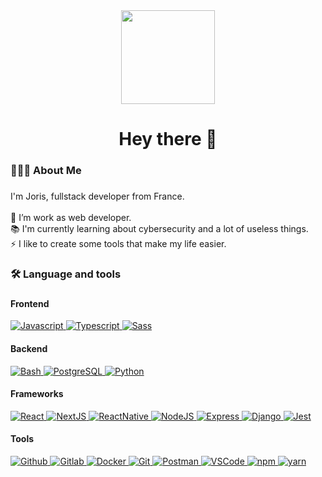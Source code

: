 <div align="center">
  <img height="150" src="https://camo.githubusercontent.com/62da68eb62b1e5f175f7d1f0191dd89a653d7908feb22d37d4a0ab07365d6791/68747470733a2f2f6d656469612e67697068792e636f6d2f6d656469612f4d3967624264396e6244724f5475314d71782f67697068792e676966"  />
</div>

###

<h1 align="center">Hey there 👋</h1>

###

<h3 align="left">👨🏻‍💻  About Me</h3>

###

<p align="left">I'm Joris, fullstack developer from France.
<br>
<br>
🔭 I’m work as web developer.<br>
📚 I'm currently learning about cybersecurity and a lot of useless things.<br>
⚡️ I like to create some tools that make my life easier.

###

<h3 align="left">🛠 Language and tools</h3>

###

<div align="left">

<h4>Frontend</h4>
<a href="https://developer.mozilla.org/en-US/docs/Web/JavaScript" target="_blank" rel="noreferrer"> 
<img src="https://img.shields.io/badge/Javascript-yellow" alt="Javascript"/> </a>
 <a href="https://www.typescriptlang.org/" target="_blank" rel="noreferrer"> 
<img src="https://img.shields.io/badge/Typescript-blue" alt="Typescript"/> </a>
 <a href="https://sass-lang.com" target="_blank" rel="noreferrer"> 
<img src="https://img.shields.io/badge/Sass-pink" alt="Sass"/> </a>

<h4>Backend</h4>
<a href="https://www.gnu.org/software/bash/" target="_blank" rel="noreferrer"> 
<img src="https://img.shields.io/badge/Bash-black" alt="Bash"/> </a> 
<a href="https://www.postgresql.org" target="_blank" rel="noreferrer"> 
<img src="https://img.shields.io/badge/PostgreSQL-darkblue" alt="PostgreSQL"/> </a>
 <a href="https://www.python.org" target="_blank" rel="noreferrer"> 
<img src="https://img.shields.io/badge/Python-blue" alt="Python"/> </a>

<h4>Frameworks</h4>
<a href="https://reactjs.org/" target="_blank" rel="noreferrer"> 
<img src="https://img.shields.io/badge/React-blue" alt="React"/> </a> 
<a href="https://nextjs.org/" target="_blank" rel="noreferrer"> 
<img src="https://img.shields.io/badge/NextJS-grey" alt="NextJS"/> </a> 
<a href="https://reactnative.dev/" target="_blank" rel="noreferrer"> 
<img src="https://img.shields.io/badge/ReactNative-blue" alt="ReactNative"/> </a> 
<a href="https://nodejs.org" target="_blank" rel="noreferrer"> 
<img src="https://img.shields.io/badge/NodeJS-green" alt="NodeJS"/> </a>
<a href="https://expressjs.com" target="_blank" rel="noreferrer">
<img src="https://img.shields.io/badge/Express-grey" alt="Express"/> </a> 
<a href="https://www.djangoproject.com/" target="_blank" rel="noreferrer"> 
<img src="https://img.shields.io/badge/Django-green" alt="Django"/> </a> 
<a href="https://jestjs.io" target="_blank" rel="noreferrer"> 
<img src="https://img.shields.io/badge/Jest-grey" alt="Jest"/> </a>

<h4>Tools</h4>
<a href="https://www.linux.org/" target="_blank" rel="noreferrer"> 
<img src="https://img.shields.io/badge/Github-black" alt="Github"/> </a> 
<a href="https://about.gitlab.com/" target="_blank" rel="noreferrer"> 
<img src="https://img.shields.io/badge/Gitlab-orange" alt="Gitlab"/> </a>
<a href="https://www.docker.com/" target="_blank" rel="noreferrer"> 
<img src="https://img.shields.io/badge/Docker-blue" alt="Docker"/> </a> 
<a href="https://git-scm.com/" target="_blank" rel="noreferrer">
<img src="https://img.shields.io/badge/Git-red" alt="Git"/> </a> 
<a href="https://postman.com" target="_blank" rel="noreferrer"> 
<img src="https://img.shields.io/badge/Postman-orange" alt="Postman"/> </a>
<a href="https://code.visualstudio.com/" target="_blank" rel="noreferrer"> 
<img src="https://img.shields.io/badge/VSCode-blue" alt="VSCode"/> </a>
<a href="https://www.npmjs.com/" target="_blank" rel="noreferrer"> 
<img src="https://img.shields.io/badge/npm-red" alt="npm"/> </a>
<a href="https://yarnpkg.com/" target="_blank" rel="noreferrer">
<img src="https://img.shields.io/badge/yarn-blue" alt="yarn"/> </a>
</div>

###
